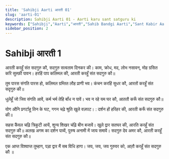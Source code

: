 ```yaml
---
title: 'Sahibji Aarti आरती 01'
slug: 'aarti-01'
description: Sahibji Aarti 01 - Aarti karu sant satguru ki
keywords: ["Sahibji","Aarti","आरती","Sahib Bandgi Aarti","Sant Kabir Aarti"]
sidebar_position: 2
---
```



# Sahibji आरती 1


आरती करहूँ संत सदगुरु कौ, सदगुरु सत्वताम दिनकर की।
काम, क्रोध, मद, लोभ नसावन्‌, मोह ग्रसित करि सुस्फ़ी पावन।
हरहिं पाप कलिमल की, आरती करहूँ संत सदगुरु कौ॥

तुम पारस संगति पारस हो, कलिमल ग्रम्तित लौह प्राणी भव।
कंचन करहिं सुधर कौ, आरतों करहूँ संत सदृगुरु की॥

धुलेहूँ जो जिव संगति आवें, कर्म भर्म तेहि बाँध न पावें।
भव न रहे यम घर कौ, आततौ करूँ संत सदगुरु कौ॥

योग औनि प्रगर्टाहू तिन के घट, गगन चढ़े श्रुति खुले वज़पट।
: दर्शन हों हरिहर की, आरती करूँ संत सदगुरु की॥

सहस कैंवल चढ़ि त्रिकुटी आयें, शून्य शिखर चंढ़ि बीन बजावें।
खुले द्वार सतघर की, आरति करहूँ संत सदगुरु की॥
अलख अगम का दर्शन पाव्वें, पुरुष अनामी में जाय समावें।
सदगुरु देव अमर कौ, आरती करहूँ संत सदगुरु कौ॥

एक आप्त विश्वाप्त तुम्हाग, पड़ा द्वार मैं सब विधि हागा।
जय, जय, जय गुरुवर को, आत़ौ करहूँ संत सदगुरु कौ ॥
